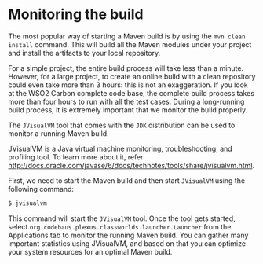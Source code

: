 # Monitoring the build


The most popular way of starting a Maven build is by using the `mvn clean install` command. This will build all the Maven modules under your project and install the artifacts to your local repository. 

For a simple project, the entire build process will take less than a minute. However, for a large project, to create an online build with a clean repository could even take more than 3 hours: this is not an exaggeration. If you look at the WSO2 Carbon complete code base, the complete build process takes more than four hours to run with all the test cases. During a long-running build process, it is extremely important that we monitor the build properly.

The `JVisualVM` tool that comes with the `JDK` distribution can be used to monitor a running Maven build. 

JVisualVM is a Java virtual machine monitoring, troubleshooting, and profiling tool. To learn more about it, refer http://docs.oracle.com/javase/6/docs/technotes/tools/share/jvisualvm.html.

First, we need to start the Maven build and then start `JVisualVM` using the following command:

```bash
$ jvisualvm
```

This command will start the `JVisualVM` tool. Once the tool gets started, select `org.codehaus.plexus.classworlds.launcher.Launcher` from the Applications tab to monitor the running Maven build. You can gather many important statistics using JVisualVM, and based on that you can optimize your system resources for an optimal Maven build.





